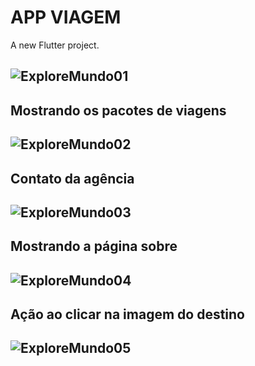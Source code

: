 # APP VIAGEM

A new Flutter project.

## ![ExploreMundo01](https://github.com/user-attachments/assets/dea62bdd-a4bb-46e3-9478-f236a76bce05)


## Mostrando os pacotes de viagens
## ![ExploreMundo02](https://github.com/user-attachments/assets/1c711346-f5f3-4764-8468-8e4bfa3d5476)
## Contato da agência 
## ![ExploreMundo03](https://github.com/user-attachments/assets/13a9fd2e-2248-4b1c-8270-506d27df8ab4)
## Mostrando a página sobre
## ![ExploreMundo04](https://github.com/user-attachments/assets/506bb5da-ead2-432e-9435-c384b637e3ca)
## Ação ao clicar na imagem do destino 
## ![ExploreMundo05](https://github.com/user-attachments/assets/aa0e5062-59c1-4f89-853a-ab6758798511)







